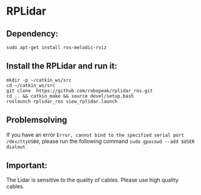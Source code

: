 # RPLidar

## Dependency:
```
sudo apt-get install ros-melodic-rviz
```

## Install the RPLidar and run it:
```
mkdir -p ~/catkin_ws/src
cd ~/catkin_ws/src
git clone  https://github.com/robopeak/rplidar_ros.git
cd .. && catkin_make && source devel/setup.bash
roslaunch rplidar_ros view_rplidar.launch
```

## Problemsolving
If you have an error ```Error, cannot bind to the specified serial port /dev/ttyUSB0```, please run the following command
```sudo gpasswd --add $USER dialout```

## Important:
The Lidar is sensitive to the quality of cables. Please use high quality cables.
